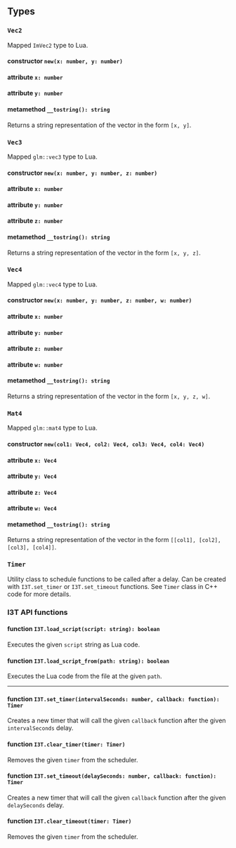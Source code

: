## Types

### `Vec2`

Mapped `ImVec2` type to Lua.

#### constructor `new(x: number, y: number)`

#### attribute `x: number`

#### attribute `y: number`

#### metamethod `__tostring(): string`

Returns a string representation of the vector in the form `[x, y]`.

### `Vec3`

Mapped `glm::vec3` type to Lua.

#### constructor `new(x: number, y: number, z: number)`

#### attribute `x: number`

#### attribute `y: number`

#### attribute `z: number`

#### metamethod `__tostring(): string`

Returns a string representation of the vector in the form `[x, y, z]`.


### `Vec4`

Mapped `glm::vec4` type to Lua.

#### constructor `new(x: number, y: number, z: number, w: number)`

#### attribute `x: number`

#### attribute `y: number`

#### attribute `z: number`

#### attribute `w: number`

#### metamethod `__tostring(): string`

Returns a string representation of the vector in the form `[x, y, z, w]`.


### `Mat4`

Mapped `glm::mat4` type to Lua.

#### constructor `new(col1: Vec4, col2: Vec4, col3: Vec4, col4: Vec4)`

#### attribute `x: Vec4`

#### attribute `y: Vec4`

#### attribute `z: Vec4`

#### attribute `w: Vec4`

#### metamethod `__tostring(): string`

Returns a string representation of the vector in the form 
`[[col1], [col2], [col3], [col4]]`.


### `Timer`

Utility class to schedule functions to be called after a delay.
Can be created with `I3T.set_timer` or `I3T.set_timeout` functions.
See `Timer` class in C++ code for more details.


### I3T API functions

#### function `I3T.load_script(script: string): boolean`

Executes the given `script` string as Lua code.

#### function `I3T.load_script_from(path: string): boolean`

Executes the Lua code from the file at the given `path`.

<hr>

#### function `I3T.set_timer(intervalSeconds: number, callback: function): Timer`

Creates a new timer that will call the given `callback` function after
the given `intervalSeconds` delay.

#### function `I3T.clear_timer(timer: Timer)`

Removes the given `timer` from the scheduler.

#### function `I3T.set_timeout(delaySeconds: number, callback: function): Timer`

Creates a new timer that will call the given `callback` function after
the given `delaySeconds` delay.

#### function `I3T.clear_timeout(timer: Timer)`

Removes the given `timer` from the scheduler.
